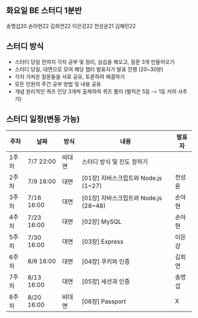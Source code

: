 ## 화요일 BE 스터디 1분반
송명섭20 손아현22 김희연22 이은강22 천성윤21 김해민22


## 스터디 방식
- 스터디 당일 전까지 각자 공부 및 정리, 실습을 해오고, 질문 3개 만들어오기
- 스터디 당일, 대면으로 모여 해당 챕터 발표자가 발표 진행 (20~30분)
- 각자 가져온 질문들을 서로 공유, 토론하여 해결하기
- 모든 인원의 주간 공부 방법 및 내용 공유
- 개념 원리적인 퀴즈 인당 3개씩 출제하여 퀴즈 풀이 (벌칙은 5등 -> 1등 커피 사주기)


## 스터디 일정(변동 가능)
|주차|날짜|방식|내용|발표자|
|--|--|--|--|--|
|1주차|7/7 22:00|비대면|스터디 방식 및 진도 정하기| |
|2주차|7/9 16:00|대면|[01장] 자바스크립트와 Node.js (1~27)|천성윤|
|3주차|7/16 16:00|대면|[01장] 자바스크립트와 Node.js (28~48)|손아현|
|4주차|7/23 16:00|대면|[02장] MySQL|손아현|
|5주차|7/30 16:00|대면|[03장] Express|이은강|
|6주차|8/6 16:00|대면|[04장] 쿠키와 인증|김희연|
|7주차|8/13 16:00|대면|[05장] 세션과 인증|송명섭|
|8주차|8/20 16:00|비대면|[06장] Passport|X|
